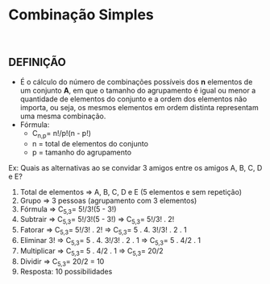 # Combinação Simples

<br>

## DEFINIÇÃO
* É o cálculo do número de combinações possíveis dos **n** elementos de um conjunto **A**, em que o tamanho do agrupamento é igual ou menor a quantidade de elementos do conjunto e a ordem dos elementos não importa, ou seja, os mesmos elementos em ordem distinta representam uma mesma combinação.
* Fórmula: 
  - C<sub>n,p</sub>= n!/p!(n - p!)
  - n = total de elementos do conjunto
  - p = tamanho do agrupamento

Ex: Quais as alternativas ao se convidar 3 amigos entre os amigos A, B, C, D e E?

1. Total de elementos => A, B, C, D e E (5 elementos e sem repetição)
2. Grupo => 3 pessoas (agrupamento com 3 elementos)
3. Fórmula => C<sub>5,3</sub>= 5!/3!(5 - 3!)
4. Subtrair => C<sub>5,3</sub>= 5!/3!(5 - 3!) => C<sub>5,3</sub>= 5!/3! . 2!
5. Fatorar => C<sub>5,3</sub>= 5!/3! . 2! => C<sub>5,3</sub>= 5 . 4. 3!/3! . 2 . 1
6. Eliminar 3! => C<sub>5,3</sub>= 5 . 4. 3!/3! . 2 . 1 => C<sub>5,3</sub>= 5 . 4/2 . 1
7. Multiplicar => C<sub>5,3</sub>= 5 . 4/2 . 1 => C<sub>5,3</sub>= 20/2
8. Dividir => C<sub>5,3</sub>= 20/2 = 10
9. Resposta: 10 possibilidades

